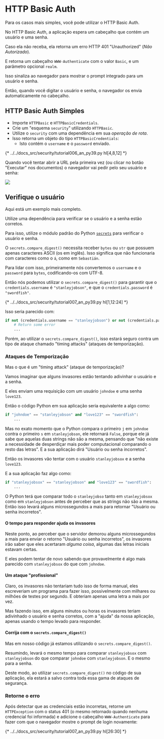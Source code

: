# HTTP Basic Auth

Para os casos mais simples, você pode utilizar o HTTP Basic Auth.

No HTTP Basic Auth, a aplicação espera um cabeçalho que contém um usuário e uma senha.

Caso ela não receba, ela retorna um erro HTTP 401 "Unauthorized" (*Não Autorizado*).

E retorna um cabeçalho `WWW-Authenticate` com o valor `Basic`, e um parâmetro opcional `realm`.

Isso sinaliza ao navegador para mostrar o prompt integrado para um usuário e senha.

Então, quando você digitar o usuário e senha, o navegador os envia automaticamente no cabeçalho.

## HTTP Basic Auth Simples

* Importe `HTTPBasic` e `HTTPBasicCredentials`.
* Crie um "esquema `security`" utilizando `HTTPBasic`.
* Utilize o `security` com uma dependência em sua *operação de rota*.
* Isso retorna um objeto do tipo `HTTPBasicCredentials`:
    * Isto contém o `username` e o `password` enviado.

{* ../../docs_src/security/tutorial006_an_py39.py hl[4,8,12] *}

Quando você tentar abrir a URL pela primeira vez (ou clicar no botão "Executar" nos documentos) o navegador vai pedir pelo seu usuário e senha:

<img src="/img/tutorial/security/image12.png">

## Verifique o usuário

Aqui está um exemplo mais completo.

Utilize uma dependência para verificar se o usuário e a senha estão corretos.

Para isso, utilize o módulo padrão do Python <a href="https://docs.python.org/3/library/secrets.html" class="external-link" target="_blank">`secrets`</a> para verificar o usuário e senha.

O `secrets.compare_digest()` necessita receber `bytes` ou `str` que possuem apenas caracteres ASCII (os em inglês). Isso significa que não funcionaria com caracteres como o `á`, como em `Sebastián`.

Para lidar com isso, primeiramente nós convertemos o `username` e o `password` para `bytes`, codificando-os com UTF-8.

Então nós podemos utilizar o `secrets.compare_digest()` para garantir que o `credentials.username` é `"stanleyjobson"`, e que o `credentials.password` é `"swordfish"`.

{* ../../docs_src/security/tutorial007_an_py39.py hl[1,12:24] *}

Isso seria parecido com:

```Python
if not (credentials.username == "stanleyjobson") or not (credentials.password == "swordfish"):
    # Return some error
    ...
```

Porém, ao utilizar o `secrets.compare_digest()`, isso estará seguro contra um tipo de ataque chamado "timing attacks" (ataques de temporização).

### Ataques de Temporização

Mas o que é um "timing attack" (ataque de temporização)?

Vamos imaginar que alguns invasores estão tentando adivinhar o usuário e a senha.

E eles enviam uma requisição com um usuário `johndoe` e uma senha `love123`.

Então o código Python em sua aplicação seria equivalente a algo como:

```Python
if "johndoe" == "stanleyjobson" and "love123" == "swordfish":
    ...
```

Mas no exato momento que o Python compara o primeiro `j` em `johndoe` contra o primeiro `s` em `stanleyjobson`, ele retornará `False`, porque ele já sabe que aquelas duas strings não são a mesma, pensando que "não existe a necessidade de desperdiçar mais poder computacional comparando o resto das letras". E a sua aplicação dirá "Usuário ou senha incorretos".

Então os invasores vão tentar com o usuário `stanleyjobsox` e a senha `love123`.

E a sua aplicação faz algo como:

```Python
if "stanleyjobsox" == "stanleyjobson" and "love123" == "swordfish":
    ...
```

O Python terá que comparar todo o `stanleyjobso` tanto em `stanleyjobsox` como em `stanleyjobson` antes de perceber que as strings não são a mesma. Então isso levará alguns microssegundos a mais para retornar "Usuário ou senha incorretos".

#### O tempo para responder ajuda os invasores

Neste ponto, ao perceber que o servidor demorou alguns microssegundos a mais para enviar o retorno "Usuário ou senha incorretos", os invasores irão saber que eles acertaram _alguma coisa_, algumas das letras iniciais estavam certas.

E eles podem tentar de novo sabendo que provavelmente é algo mais parecido com `stanleyjobsox` do que com `johndoe`.

#### Um ataque "profissional"

Claro, os invasores não tentariam tudo isso de forma manual, eles escreveriam um programa para fazer isso, possivelmente com milhares ou milhões de testes por segundo. E obteriam apenas uma letra a mais por vez.

Mas fazendo isso, em alguns minutos ou horas os invasores teriam adivinhado o usuário e senha corretos, com a "ajuda" da nossa aplicação, apenas usando o tempo levado para responder.

#### Corrija com o `secrets.compare_digest()`

Mas em nosso código já estamos utilizando o `secrets.compare_digest()`.

Resumindo, levará o mesmo tempo para comparar `stanleyjobsox` com `stanleyjobson` do que comparar `johndoe` com `stanleyjobson`. E o mesmo para a senha.

Deste modo, ao utilizar `secrets.compare_digest()` no código de sua aplicação, ela estará a salvo contra toda essa gama de ataques de segurança.


### Retorne o erro

Após detectar que as credenciais estão incorretas, retorne um `HTTPException` com o status 401 (o mesmo retornado quando nenhuma credencial foi informada) e adicione o cabeçalho `WWW-Authenticate` para fazer com que o navegador mostre o prompt de login novamente:

{* ../../docs_src/security/tutorial007_an_py39.py hl[26:30] *}
